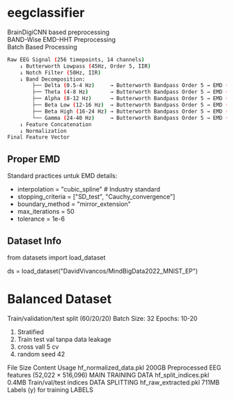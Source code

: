 # eegclassifier
BrainDigiCNN based preprocessing  
BAND-Wise EMD-HHT Preprocessing  
Batch Based Processing

```sh
Raw EEG Signal (256 timepoints, 14 channels)
    ↓ Butterworth Lowpass (45Hz, Order 5, IIR)
    ↓ Notch Filter (50Hz, IIR)
    ↓ Band Decomposition:
        ├── Delta (0.5-4 Hz)     → Butterworth Bandpass Order 5 → EMD (max 10) → HHT (IA,IP,IF)
        ├── Theta (4-8 Hz)       → Butterworth Bandpass Order 5 → EMD (max 10) → HHT (IA,IP,IF)
        ├── Alpha (8-12 Hz)      → Butterworth Bandpass Order 5 → EMD (max 10) → HHT (IA,IP,IF)
        ├── Beta Low (12-16 Hz)  → Butterworth Bandpass Order 5 → EMD (max 10) → HHT (IA,IP,IF)
        ├── Beta High (16-24 Hz) → Butterworth Bandpass Order 5 → EMD (max 10) → HHT (IA,IP,IF)
        └── Gamma (24-40 Hz)     → Butterworth Bandpass Order 5 → EMD (max 10) → HHT (IA,IP,IF)
    ↓ Feature Concatenation
    ↓ Normalization
Final Feature Vector
```

## Proper EMD
Standard practices untuk EMD details:

* interpolation = "cubic_spline"  # Industry standard
* stopping_criteria = ["SD_test", "Cauchy_convergence"]
* boundary_method = "mirror_extension"
* max_iterations = 50
* tolerance = 1e-6



## Dataset Info
from datasets import load_dataset

ds = load_dataset("DavidVivancos/MindBigData2022_MNIST_EP")

# Balanced Dataset

Train/validation/test split (60/20/20)
Batch Size: 32
Epochs: 10-20

1. Stratified
2. Train test val tanpa data leakage
3. cross vall 5 cv
4. random seed 42




File	Size	Content	Usage
hf_normalized_data.pkl	200GB	Preprocessed EEG features (52,022 × 516,096)	MAIN TRAINING DATA
hf_split_indices.pkl	0.4MB	Train/val/test indices	DATA SPLITTING
hf_raw_extracted.pkl	711MB	Labels (y) for training	LABELS
